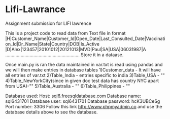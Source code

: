 # Lifi-Lawrance
Assignment submission for LIFI lawrence

This is a project code to read data from Text file in format
 |H|Customer_Name|Customer_Id|Open_Date|Last_Consulted_Date|Vaccination_Id|Dr_Name|State|Country|DOB|Is_Active
 |D|Alex|123457|20101012|20121013|MVD|Paul|SA|USA|06031987|A
 ..........................................................
Store it in a dataase.

Once main.py is ran the data maintained in var.txt is read using pandas and
we will then make entries in database tables
1)Customer_data - It will have all entries of var.txt
2)Table_India - entries specific to india
3)Table_USA - ""
4)Table_NewYorkCity(since in given doc test data has country NYC apart from USA)-""
5)Table_Australia - ""
6)Table_Philippines - ""

Database used:
Host: sql6.freesqldatabase.com
Database name: sql6431701
Database user: sql6431701
Database password: hcK3UBCeSg
Port number: 3306
Follow this link http://www.phpmyadmin.co and use the database details above to see the database.
